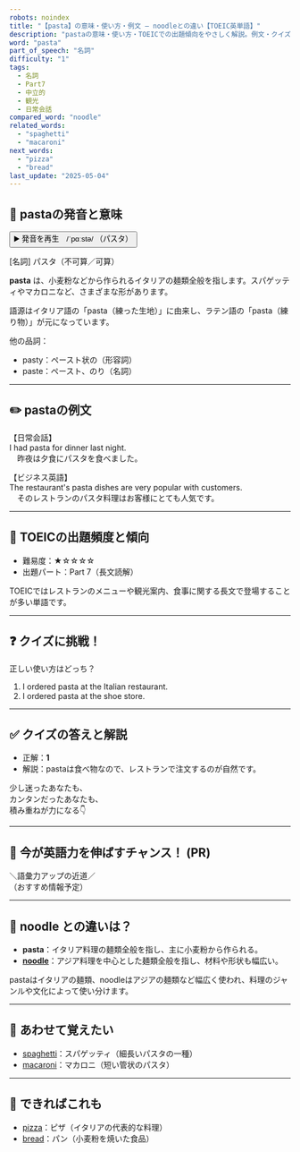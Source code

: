 ```yaml
---
robots: noindex
title: "【pasta】の意味・使い方・例文 ― noodleとの違い【TOEIC英単語】"
description: "pastaの意味・使い方・TOEICでの出題傾向をやさしく解説。例文・クイズ付きでnoodleとの違いもわかりやすく学べます。"
word: "pasta"
part_of_speech: "名詞"
difficulty: "1"
tags:
  - 名詞
  - Part7
  - 中立的
  - 観光
  - 日常会話
compared_word: "noodle"
related_words:
  - "spaghetti"
  - "macaroni"
next_words:
  - "pizza"
  - "bread"
last_update: "2025-05-04"
---
```


## 🔰 pastaの発音と意味

<button class="play-audio" onclick="playTTS('pasta')">
  <span class="play-audio-main">
    ▶️ 発音を再生　/ˈpɑːstə/
  </span>
  <span class="play-audio-sub">
    （パスタ）
  </span>
</button>

[名詞] パスタ（不可算／可算）

**pasta** は、小麦粉などから作られるイタリアの麺類全般を指します。スパゲッティやマカロニなど、さまざまな形があります。

語源はイタリア語の「pasta（練った生地）」に由来し、ラテン語の「pasta（練り物）」が元になっています。

他の品詞：  
- pasty：ペースト状の（形容詞）
- paste：ペースト、のり（名詞）

---

## ✏️ pastaの例文

【日常会話】  
I had pasta for dinner last night.  
　昨夜は夕食にパスタを食べました。

【ビジネス英語】  
The restaurant's pasta dishes are very popular with customers.  
　そのレストランのパスタ料理はお客様にとても人気です。

---

## 🎯 TOEICの出題頻度と傾向

- 難易度：★☆☆☆☆
- 出題パート：Part 7（長文読解）

TOEICではレストランのメニューや観光案内、食事に関する長文で登場することが多い単語です。

---

## ❓ クイズに挑戦！

正しい使い方はどっち？

1. I ordered pasta at the Italian restaurant.  
2. I ordered pasta at the shoe store.

---

## ✅ クイズの答えと解説

- 正解：**1**
- 解説：pastaは食べ物なので、レストランで注文するのが自然です。

少し迷ったあなたも、  
カンタンだったあなたも、  
積み重ねが力になる👇️

---

## 🚀 今が英語力を伸ばすチャンス！ (PR)

<div class="info-center">
＼語彙力アップの近道／<br>  
（おすすめ情報予定）
</div>

---

## 🤔  noodle との違いは？

- **pasta**：イタリア料理の麺類全般を指し、主に小麦粉から作られる。
- **[noodle](/word/noodle/)**：アジア料理を中心とした麺類全般を指し、材料や形状も幅広い。

pastaはイタリアの麺類、noodleはアジアの麺類など幅広く使われ、料理のジャンルや文化によって使い分けます。

---

## 🧩 あわせて覚えたい

- [spaghetti](/word/spaghetti/)：スパゲッティ（細長いパスタの一種）
- [macaroni](/word/macaroni/)：マカロニ（短い管状のパスタ）

---

## 📖 できればこれも

- [pizza](/word/pizza/)：ピザ（イタリアの代表的な料理）
- [bread](/word/bread/)：パン（小麦粉を焼いた食品）

<!-- cvid: aid47_bid48 -->
